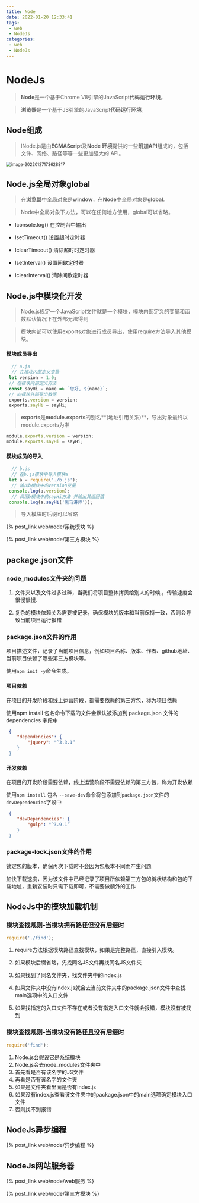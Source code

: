 ```yaml
---
title: Node
date: 2022-01-20 12:33:41
tags:
 - web
 - NodeJs
categories:
 - web
 - NodeJs
---
```


# NodeJs

> **Node**是一个基于Chrome V8引擎的JavaScript**代码运行环境**。

> **浏览器**是一个基于JS引擎的JavaScript**代码运行环境**。

## Node组成

> lNode.js是由**ECMAScript**及**Node 环境**提供的一些**附加API**组成的，包括文件、网络、路径等等一些更加强大的 API。

<img src="C:\Users\HS_HG\AppData\Roaming\Typora\typora-user-images\image-20220127173628817.png" alt="image-20220127173628817" style="zoom:80%;" />



## Node.js全局对象global

> 在**浏览器**中全局对象是**window**，在**Node**中全局对象是**global**。

> Node中全局对象下方法，可以在任何地方使用，global可以省略。

- lconsole.log()   在控制台中输出

- lsetTimeout()   设置超时定时器

- lclearTimeout() 清除超时时定时器

- lsetInterval()   设置间歇定时器

- lclearInterval()  清除间歇定时器

## Node.js中模块化开发

> Node.js规定一个JavaScript文件就是一个模块，模块内部定义的变量和函数默认情况下在外部无法得到

> 模块内部可以使用exports对象进行成员导出，使用require方法导入其他模块。

#### 模块成员导出

```js
  // a.js
  // 在模块内部定义变量
 let version = 1.0;
 // 在模块内部定义方法
 const sayHi = name => `您好, ${name}`;
 // 向模块外部导出数据 
 exports.version = version;
 exports.sayHi = sayHi;

```

> **exports**是**module.exports**的别名**(地址引用关系)**，导出对象最终以module.exports为准

```js
module.exports.version = version;
module.exports.sayHi = sayHi;
```

#### 模块成员的导入

```js
  // b.js
  // 在b.js模块中导入模块a
 let a = require('./b.js');
  // 输出b模块中的version变量
 console.log(a.version);
  // 调用b模块中的sayHi方法 并输出其返回值
 console.log(a.sayHi('黑马讲师')); 
```

>  导入模块时后缀可以省略

{% post_link web/node/系统模块 %}

{% post_link web/node/第三方模块 %}



## package.json文件

### node_modules文件夹的问题

1. 文件夹以及文件过多过碎，当我们将项目整体拷贝给别人的时候,，传输速度会很慢很慢. 

2. 复杂的模块依赖关系需要被记录，确保模块的版本和当前保持一致，否则会导致当前项目运行报错

### package.json文件的作用

项目描述文件，记录了当前项目信息，例如项目名称、版本、作者、github地址、当前项目依赖了哪些第三方模块等。

使用`npm init -y`命令生成。

#### 项目依赖

在项目的开发阶段和线上运营阶段，都需要依赖的第三方包，称为项目依赖

使用npm install 包名命令下载的文件会默认被添加到 package.json 文件的 dependencies 字段中

```json
 {
    "dependencies": {
        "jquery": "^3.3.1“
    }
 } 
```

#### 开发依赖

在项目的开发阶段需要依赖，线上运营阶段不需要依赖的第三方包，称为开发依赖

使用`npm install` 包名 `--save-dev`命令将包添加到`package.json`文件的`devDependencies`字段中

```json
 {
    "devDependencies": {
        "gulp": "^3.9.1“
    }
 } 
```

### package-lock.json文件的作用

锁定包的版本，确保再次下载时不会因为包版本不同而产生问题

加快下载速度，因为该文件中已经记录了项目所依赖第三方包的树状结构和包的下载地址，重新安装时只需下载即可，不需要做额外的工作





## NodeJs中的模块加载机制

### 模块查找规则-当模块拥有路径但没有后缀时

```js
require('./find');
```

1. require方法根据模块路径查找模块，如果是完整路径，直接引入模块。

2. 如果模块后缀省略，先找同名JS文件再找同名JS文件夹

3. 如果找到了同名文件夹，找文件夹中的index.js

4. 如果文件夹中没有index.js就会去当前文件夹中的package.json文件中查找main选项中的入口文件

5. 如果找指定的入口文件不存在或者没有指定入口文件就会报错，模块没有被找到

### 模块查找规则-当模块没有路径且没有后缀时

```js
require('find');
```

1. Node.js会假设它是系统模块
2. Node.js会去node_modules文件夹中
3. 首先看是否有该名字的JS文件
4. 再看是否有该名字的文件夹
5. 如果是文件夹看里面是否有index.js
6. 如果没有index.js查看该文件夹中的package.json中的main选项确定模块入口文件
7. 否则找不到报错





## NodeJs异步编程

{% post_link web/node/异步编程 %}



## NodeJs网站服务器

{% post_link web/node/web服务 %}

{% post_link web/node/第三方模块 %}

